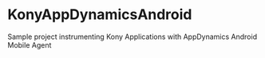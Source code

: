 # KonyAppDynamicsAndroid
Sample project instrumenting Kony Applications with AppDynamics Android Mobile Agent
